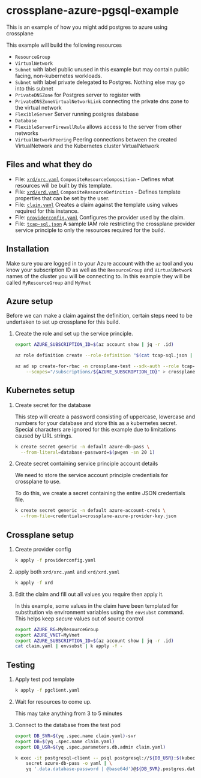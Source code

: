 # crossplane-azure-pgsql-example

This is an example of how you might add postgres to azure using crossplane

This example will build the following resources

- `ResourceGroup`
- `VirtualNetwork`
- `Subnet` with label public
  unused in this example but may contain public facing, non-kubernetes workloads.
- `Subnet` with label private delegated to Postgres.
  Nothing else may go into this subnet
- `PrivateDNSZone` for Postgres server to register with
- `PrivateDNSZoneVirtualNetworkLink` connecting the private dns zone to
  the virtual network
- `FlexibleServer` Server running postgres database
- `Database`
- `FlexibleServerFirewallRule` allows access to the server from other networks
- `VirtualNetworkPeering` Peering connections between the created VirtualNetwork
  and the Kubernetes cluster VirtualNetwork

## Files and what they do

- File: [`xrd/xrc.yaml`](./xrd/xrc.yaml) `CompositeResourceComposition` - Defines
  what resources will be built by this template.
- File: [`xrd/xrd.yaml`](./xrd/xrd.yaml) `CompositeResourceDefinition` - Defines
  template properties that can be set by the user.
- File: [`claim.yaml`](./claim.yaml) Creates a claim against the template using
  values required for this instance.
- File: [`providerconfig.yaml`](./providerconfig.yaml) Configures the provider
  used by the claim.
- File: [`tcap-sql.json`](./tcap-sql.json) A sample IAM role restricting the
  crossplane provider service principle to only the resources required for the
  build.

## Installation

Make sure you are logged in to your Azure account with the `az` tool and you know
your subscription ID as well as the `ResourceGroup` and `VirtualNetwork` names
of the cluster you will be connecting to. In this example they will be called
`MyResourceGroup` and `MyVnet`

## Azure setup

Before we can make a claim against the definition, certain steps need to be
undertaken to set up crossplane for this build.

1. Create the role and set up the service principle.

   ```bash
   export AZURE_SUBSCRIPTION_ID=$(az account show | jq -r .id)

   az role definition create --role-definition "$(cat tcap-sql.json | envsubst)"

   az ad sp create-for-rbac -n crossplane-test --sdk-auth --role tcap-sql \
       --scopes="/subscriptions/${AZURE_SUBSCRIPTION_ID}" > crossplane-azure-provider-key.json
   ```

## Kubernetes setup

1. Create secret for the database

   This step will create a password consisting of uppercase, lowercase and numbers
   for your database and store this as a kubernetes secret. Special characters are
   ignored for this example due to limitations caused by URL strings.

   ```bash
   k create secret generic -n default azure-db-pass \
     --from-literal=database-password=$(pwgen -sn 20 1)
   ```

2. Create secret containing service principle account details

   We need to store the service account principle credentials for crossplane to use.

   To do this, we create a secret containing the entire JSON credentials file.

   ```bash
   k create secret generic -n default azure-account-creds \
     --from-file=credentials=crossplane-azure-provider-key.json
   ```

## Crossplane setup

1. Create provider config

   ```bash
   k apply -f providerconfig.yaml
   ```

2. apply both `xrd/xrc.yaml` and `xrd/xrd.yaml`

   ```bash
   k apply -f xrd
   ```

3. Edit the claim and fill out all values you require then apply it.

   In this example, some values in the claim have been templated for substitution
   via environment variables using the `envsubst` command. This helps keep *secure*
   values out of source control

   ```bash
   export AZURE_RG=MyResourceGroup
   export AZURE_VNET=MyVnet
   export AZURE_SUBSCRIPTION_ID=$(az account show | jq -r .id)
   cat claim.yaml | envsubst | k apply -f -
   ```

## Testing

1. Apply test pod template

   ```bash
   k apply -f pgclient.yaml
   ```

2. Wait for resources to come up.

   This may take anything from 3 to 5 minutes

3. Connect to the database from the test pod

   ```bash
   export DB_SVR=$(yq .spec.name claim.yaml)-svr
   export DB=$(yq .spec.name claim.yaml)
   export DB_USR=$(yq .spec.parameters.db.admin claim.yaml)

   k exec -it postgresql-client -- psql postgresql://${DB_USR}:$(kubectl get \
       secret azure-db-pass -o yaml | \
       yq '.data.database-password | @base64d')@${DB_SVR}.postgres.database.azure.com:5432/${DB}?sslmode=require
   ```
